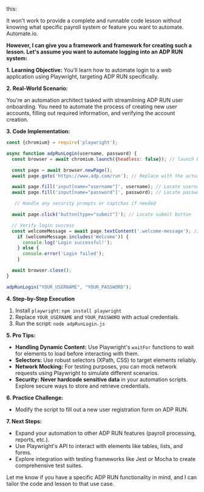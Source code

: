  this:

 It won't work to provide a complete and runnable code lesson without knowing what specific payroll system or feature you want to automate. Automate.io.

**However, I can give you a framework and framework  for creating such a lesson. Let's assume you want to automate logging into an ADP RUN system:**

**1. Learning Objective:**  You'll learn how to automate login to a web application using Playwright, targeting ADP RUN specifically.

**2. Real-World Scenario:** 

You're an automation architect tasked with streamlining ADP RUN user onboarding. You need to automate the process of creating new user accounts, filling out required information, and verifying the account creation.

**3. Code Implementation:**

```javascript
const {chromium} = require('playwright');

async function adpRunLogin(username, password) {
  const browser = await chromium.launch({headless: false}); // launch browser with visibility

  const page = await browser.newPage();
  await page.goto('https://www.adp.com/run'); // Replace with the actual URL

  await page.fill('input[name="username"]', username); // Locate username field
  await page.fill('input[name="password"]', password); // Locate password field

   // Handle any security prompts or captchas if needed

  await page.click('button[type="submit"]'); // Locate submit button

  // Verify login success
  const welcomeMessage = await page.textContent('.welcome-message'); // Replace with a relevant selector
    if (welcomeMessage.includes('Welcome')) {
      console.log('Login successful!');
    } else {
      console.error('Login failed');
    }

  await browser.close();
}

adpRunLogin("YOUR_USERNAME", "YOUR_PASSWORD");
```

**4. Step-by-Step Execution**

1. Install `playwright`: `npm install playwright`
2. Replace `YOUR_USERNAME` and `YOUR_PASSWORD` with actual credentials.
3. Run the script: `node adpRunLogin.js`

**5. Pro Tips:**

- **Handling Dynamic Content:** Use Playwright's `waitFor` functions to wait for elements to load before interacting with them.
- **Selectors:**  Use robust selectors (XPath, CSS) to target elements reliably.
-  **Network Mocking:** For testing purposes, you can mock network requests using Playwright to simulate different scenarios. 
- **Security:** **Never hardcode sensitive data** in your automation scripts. Explore secure ways to store and retrieve credentials.

**6. Practice Challenge:**

- Modify the script to fill out a new user registration form on ADP RUN.



**7. Next Steps:**

- Expand your automation to other ADP RUN features (payroll processing, reports, etc.). 
- Use Playwright's API to interact with elements like tables, lists, and forms.
- Explore integration with testing frameworks like Jest or Mocha to create comprehensive test suites.



Let me know if you have a specific ADP RUN functionality in mind, and I can tailor the code and lesson to that use case.